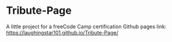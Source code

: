 # Tribute-Page
A little project for a freeCode Camp certification
Github pages link: https://laughingstar101.github.io/Tribute-Page/
